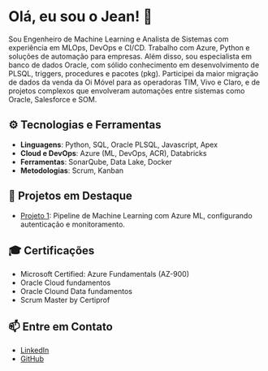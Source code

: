 # Olá, eu sou o Jean! 👋

Sou Engenheiro de Machine Learning e Analista de Sistemas com experiência em MLOps, DevOps e CI/CD. Trabalho com Azure, Python e soluções de automação para empresas. Além disso, sou especialista em banco de dados Oracle, com sólido conhecimento em desenvolvimento de PLSQL, triggers, procedures e pacotes (pkg). Participei da maior migração de dados da venda da Oi Móvel para as operadoras TIM, Vivo e Claro, e de projetos complexos que envolveram automações entre sistemas como Oracle, Salesforce e SOM.

## ⚙️ Tecnologias e Ferramentas
- **Linguagens**: Python, SQL, Oracle PLSQL, Javascript, Apex
- **Cloud e DevOps**: Azure (ML, DevOps, ACR), Databricks
- **Ferramentas**: SonarQube, Data Lake, Docker
- **Metodologias**: Scrum, Kanban

## 🚀 Projetos em Destaque
- [Projeto 1](https://github.com/jottabrown/AzureMacnhineLearning): Pipeline de Machine Learning com Azure ML, configurando autenticação e monitoramento.


## 🎓 Certificações
- Microsoft Certified: Azure Fundamentals (AZ-900)
- Oracle Cloud fundamentos
- Oracle Clound Data fundamentos
- Scrum Master by Certiprof
  

## 📫 Entre em Contato
- [LinkedIn](https://www.linkedin.com/in/jean-alves-6671a7105/)
- [GitHub](https://github.com/jottabrown/)
